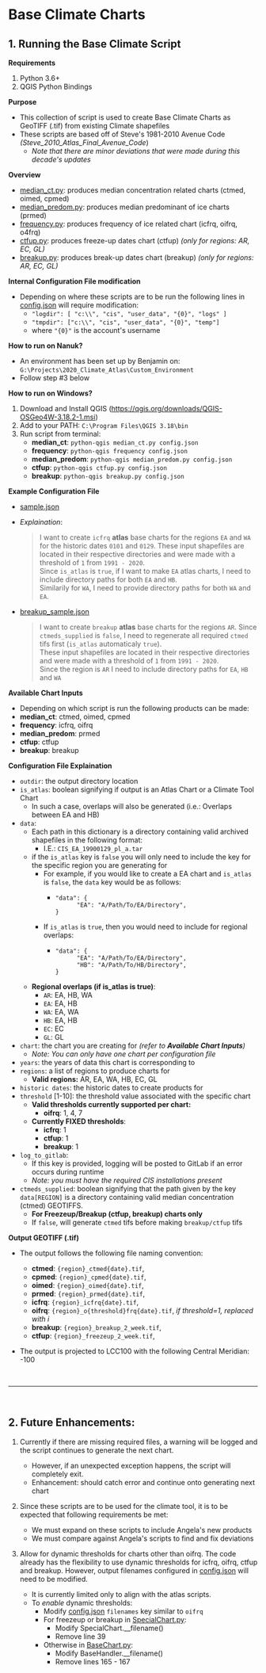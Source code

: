 # Base Climate Charts

## 1. Running the Base Climate Script

**Requirements**
1. Python 3.6+
2. QGIS Python Bindings

**Purpose**
* This collection of script is used to create Base Climate Charts as GeoTIFF (.tif) from existing Climate shapefiles
* These scripts are based off of Steve's 1981-2010 Avenue Code *(Steve_2010_Atlas_Final_Avenue_Code*)
  * *Note that there are minor deviations that were made during this decade's updates*

**Overview**
* [median_ct.py](../median_ct.py): produces median concentration related charts (ctmed, oimed, cpmed)
* [median_predom.py](../median_predom.py): produces median predominant of ice charts (prmed)
* [frequency.py](../frequency.py): produces frequency of ice related chart (icfrq, oifrq, o4frq)
* [ctfup.py](../ctfup.py): produces freeze-up dates chart (ctfup) *(only for regions: AR, EC, GL)*
* [breakup.py](../breakup.py): produces break-up dates chart (breakup) *(only for regions: AR, EC, GL)*

**Internal Configuration File modification**
* Depending on where these scripts are to be run the following lines in [config.json](../Common/config.json) will require modification:
  * `"logdir": [ "c:\\", "cis", "user_data", "{0}", "logs" ]`
  * `"tmpdir": ["c:\\", "cis", "user_data", "{0}", "temp"]`
  * where `"{0}"` is the account's username

**How to run on Nanuk?**
* An environment has been set up by Benjamin on: `G:\Projects\2020_Climate_Atlas\Custom_Environment`
* Follow step #3 below

**How to run on Windows?**
1. Download and Install QGIS (https://qgis.org/downloads/QGIS-OSGeo4W-3.18.2-1.msi)
2. Add to your PATH: `C:\Program Files\QGIS 3.18\bin`
3. Run  script from terminal:
     * **median_ct**: `python-qgis median_ct.py config.json` 
     * **frequency**: `python-qgis frequency config.json` 
     * **median_predom**: `python-qgis median_predom.py config.json` 
     * **ctfup**: `python-qgis ctfup.py config.json` 
     * **breakup**: `python-qgis breakup.py config.json` 
  
**Example Configuration File**
* [sample.json](../Inputs/sample.json)
* *Explaination*:
  > I want to create `icfrq` **atlas** base charts for the regions `EA` and `WA` for the historic dates `0101` and `0129`. These input shapefiles are located in their respective directories and were made with a threshold of `1` from `1991 - 2020`.  
  Since `is_atlas` is `true`, if I want to make `EA` atlas charts, I need to include directory paths for both `EA` and `HB`.  
  Similarily for `WA`, I need to provide directory paths for both `WA` and `EA`.

* [breakup_sample.json](../Inputs/breakup_sample.json)
  > I want to create `breakup` **atlas** base charts for the regions `AR`. Since `ctmeds_supplied` is `false`, I need to regenerate all required `ctmed` tifs first (`is_atlas` automaticaly `true`).  
  These input shapefiles are located in their respective directories and were made with a threshold of `1` from `1991 - 2020`.  
  Since the region is `AR` I need to include directory paths for `EA`, `HB` and `WA`

**Available Chart Inputs**
  * Depending on which script is run the following products can be made:
  * **median_ct**: ctmed, oimed, cpmed
  * **frequency**: icfrq, oifrq
  * **median_predom**: prmed
  * **ctfup**: ctfup
  * **breakup**: breakup 

**Configuration File Explaination**
* `outdir`: the output directory location
* `is_atlas`: boolean signifying if output is an Atlas Chart or a Climate Tool Chart
  * In such a case, overlaps will also be generated (i.e.: Overlaps between EA and HB)
* `data`:
  * Each path in this dictionary is a directory containing valid archived shapefiles in the following format:
    * I.E.: `CIS_EA_19900129_pl_a.tar`
  * if the `is_atlas` key is `false` you will only need to include the key for the specific region you are generating for
    * For example, if you would like to create a EA chart and `is_atlas` is `false`, the `data` key would be as follows:
      * ``` 
        "data": {
              "EA": "A/Path/To/EA/Directory",
        }
        ```
    * If `is_atlas` is `true`, then you would need to include for regional overlaps:
      * ``` 
        "data": {
              "EA": "A/Path/To/EA/Directory",
              "HB": "A/Path/To/HB/Directory",
        }
        ```
  * **Regional overlaps (if is_atlas is true)**:
    * `AR`: EA, HB, WA
    * `EA`: EA, HB
    * `WA`: EA, WA
    * `HB`: EA, HB
    * `EC`: EC
    * `GL`: GL
* `chart`: the chart you are creating for *(refer to **Available Chart Inputs**)*
  * *Note: You can only have one chart per configuration file*
* `years`: the years of data this chart is corresponding to
* `regions`: a list of regions to produce charts for
  * **Valid regions:** AR, EA, WA, HB, EC, GL
* `historic dates`: the historic dates to create products for
* `threshold` [1-10]: the threshold value associated with the specific chart
  * **Valid thresholds currently supported per chart:**
    * **oifrq**: 1, 4, 7
  * **Currently FIXED thresholds**:
    * **icfrq**: 1
    * **ctfup**: 1
    * **breakup**: 1
* `log_to_gitlab`:
  * If this key is provided, logging will be posted to GitLab if an error occurs during runtime
  * *Note: you must have the required CIS installations present*
* `ctmeds_supplied`: boolean signifying that the path given by the key `data[REGION]` is a directory containing valid median concentration (ctmed) GEOTIFFS.
  * **For Freezeup/Breakup (ctfup, breakup) charts only**  
  * If `false`, will generate `ctmed` tifs before making `breakup/ctfup` tifs

**Output GEOTIFF (.tif)**
* The output follows the following file naming convention:
  * **ctmed**: `{region}_ctmed{date}.tif`, 
  * **cpmed**: `{region}_cpmed{date}.tif`,
  * **oimed**: `{region}_oimed{date}.tif`,
  * **prmed**: `{region}_prmed{date}.tif`,
  * **icfrq**: `{region}_icfrq{date}.tif`,
  * **oifrq**: `{region}_o{threshold}frq{date}.tif`, *if threshold=1, replaced with i*
  * **breakup**: `{region}_breakup_2_week.tif`,
  * **ctfup**: `{region}_freezeup_2_week.tif`,

* The output is projected to LCC100 with the following Central Meridian: -100

<br />
<hr>
<br />

## 2. Future Enhancements:
1) Currently if there are missing required files, a warning will be logged and the script continues to generate the next chart.
   * However, if an unexpected exception happens, the script will completely exit.
   * Enhancement: should catch error and continue onto generating next chart
2) Since these scripts are to be used for the climate tool, it is to be expected that following requirements be met:
   * We must expand on these scripts to include Angela's new products
   * We must compare against Angela's scripts to find and fix deviations

3) Allow for dynamic thresholds for charts other than oifrq. The code already has the flexibility to use dynamic thresholds for icfrq, oifrq, ctfup and breakup. However, output filenames configured in [config.json](../Common/config.json) will need to be modified.
   * It is currently limited only to align with the atlas scripts.
   * To *enable* dynamic thresholds:
     * Modify [config.json](../Common/config.json) `filenames` key similar to `oifrq`
     * For freezeup or breakup in [SpecialChart.py](../SpecialChart.py):
         * Modify SpecialChart.__filename()
         * Remove line 39
     * Otherwise in [BaseChart.py](../BaseChart.py):
         * Modify BaseHandler.__filename()
         * Remove lines 165 - 167